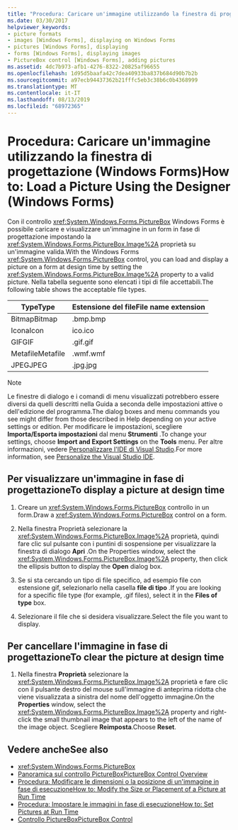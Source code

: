 ```yaml
---
title: "Procedura: Caricare un'immagine utilizzando la finestra di progettazione (Windows Forms)"
ms.date: 03/30/2017
helpviewer_keywords:
- picture formats
- images [Windows Forms], displaying on Windows Forms
- pictures [Windows Forms], displaying
- forms [Windows Forms], displaying images
- PictureBox control [Windows Forms], adding pictures
ms.assetid: 4dc7b973-afb1-4276-8322-20825af96655
ms.openlocfilehash: 1d95d5baafa42c7dea40933ba837b684d90b7b2b
ms.sourcegitcommit: a97ecb94437362b21fffc5eb3c38b6c0b4368999
ms.translationtype: MT
ms.contentlocale: it-IT
ms.lasthandoff: 08/13/2019
ms.locfileid: "68972365"
---
```

# <a name="how-to-load-a-picture-using-the-designer-windows-forms"></a><span data-ttu-id="28b95-102">Procedura: Caricare un'immagine utilizzando la finestra di progettazione (Windows Forms)</span><span class="sxs-lookup"><span data-stu-id="28b95-102">How to: Load a Picture Using the Designer (Windows Forms)</span></span>

<span data-ttu-id="28b95-103">Con il controllo <xref:System.Windows.Forms.PictureBox> Windows Forms è possibile caricare e visualizzare un'immagine in un form in fase di progettazione impostando la <xref:System.Windows.Forms.PictureBox.Image%2A> proprietà su un'immagine valida.</span><span class="sxs-lookup"><span data-stu-id="28b95-103">With the Windows Forms <xref:System.Windows.Forms.PictureBox> control, you can load and display a picture on a form at design time by setting the <xref:System.Windows.Forms.PictureBox.Image%2A> property to a valid picture.</span></span> <span data-ttu-id="28b95-104">Nella tabella seguente sono elencati i tipi di file accettabili.</span><span class="sxs-lookup"><span data-stu-id="28b95-104">The following table shows the acceptable file types.</span></span>

|<span data-ttu-id="28b95-105">Type</span><span class="sxs-lookup"><span data-stu-id="28b95-105">Type</span></span>|<span data-ttu-id="28b95-106">Estensione del file</span><span class="sxs-lookup"><span data-stu-id="28b95-106">File name extension</span></span>|
|----------|-------------------------|
|<span data-ttu-id="28b95-107">Bitmap</span><span class="sxs-lookup"><span data-stu-id="28b95-107">Bitmap</span></span>|<span data-ttu-id="28b95-108">.bmp</span><span class="sxs-lookup"><span data-stu-id="28b95-108">.bmp</span></span>|
|<span data-ttu-id="28b95-109">Icona</span><span class="sxs-lookup"><span data-stu-id="28b95-109">Icon</span></span>|<span data-ttu-id="28b95-110">ico</span><span class="sxs-lookup"><span data-stu-id="28b95-110">.ico</span></span>|
|<span data-ttu-id="28b95-111">GIF</span><span class="sxs-lookup"><span data-stu-id="28b95-111">GIF</span></span>|<span data-ttu-id="28b95-112">.gif</span><span class="sxs-lookup"><span data-stu-id="28b95-112">.gif</span></span>|
|<span data-ttu-id="28b95-113">Metafile</span><span class="sxs-lookup"><span data-stu-id="28b95-113">Metafile</span></span>|<span data-ttu-id="28b95-114">.wmf</span><span class="sxs-lookup"><span data-stu-id="28b95-114">.wmf</span></span>|
|<span data-ttu-id="28b95-115">JPEG</span><span class="sxs-lookup"><span data-stu-id="28b95-115">JPEG</span></span>|<span data-ttu-id="28b95-116">.jpg</span><span class="sxs-lookup"><span data-stu-id="28b95-116">.jpg</span></span>|

> [!NOTE]
>  <span data-ttu-id="28b95-117">Le finestre di dialogo e i comandi di menu visualizzati potrebbero essere diversi da quelli descritti nella Guida a seconda delle impostazioni attive o dell'edizione del programma.</span><span class="sxs-lookup"><span data-stu-id="28b95-117">The dialog boxes and menu commands you see might differ from those described in Help depending on your active settings or edition.</span></span> <span data-ttu-id="28b95-118">Per modificare le impostazioni, scegliere **Importa/Esporta impostazioni** dal menu **Strumenti** .</span><span class="sxs-lookup"><span data-stu-id="28b95-118">To change your settings, choose **Import and Export Settings** on the **Tools** menu.</span></span> <span data-ttu-id="28b95-119">Per altre informazioni, vedere [Personalizzare l'IDE di Visual Studio](/visualstudio/ide/personalizing-the-visual-studio-ide).</span><span class="sxs-lookup"><span data-stu-id="28b95-119">For more information, see [Personalize the Visual Studio IDE](/visualstudio/ide/personalizing-the-visual-studio-ide).</span></span>

## <a name="to-display-a-picture-at-design-time"></a><span data-ttu-id="28b95-120">Per visualizzare un'immagine in fase di progettazione</span><span class="sxs-lookup"><span data-stu-id="28b95-120">To display a picture at design time</span></span>

1. <span data-ttu-id="28b95-121">Creare un <xref:System.Windows.Forms.PictureBox> controllo in un form.</span><span class="sxs-lookup"><span data-stu-id="28b95-121">Draw a <xref:System.Windows.Forms.PictureBox> control on a form.</span></span>

2. <span data-ttu-id="28b95-122">Nella finestra Proprietà selezionare la <xref:System.Windows.Forms.PictureBox.Image%2A> proprietà, quindi fare clic sul pulsante con i puntini di sospensione per visualizzare la finestra di dialogo **Apri** .</span><span class="sxs-lookup"><span data-stu-id="28b95-122">On the Properties window, select the <xref:System.Windows.Forms.PictureBox.Image%2A> property, then click the ellipsis button to display the **Open** dialog box.</span></span>

3. <span data-ttu-id="28b95-123">Se si sta cercando un tipo di file specifico, ad esempio file con estensione gif, selezionarlo nella casella **file di tipo** .</span><span class="sxs-lookup"><span data-stu-id="28b95-123">If you are looking for a specific file type (for example, .gif files), select it in the **Files of type** box.</span></span>

4. <span data-ttu-id="28b95-124">Selezionare il file che si desidera visualizzare.</span><span class="sxs-lookup"><span data-stu-id="28b95-124">Select the file you want to display.</span></span>

## <a name="to-clear-the-picture-at-design-time"></a><span data-ttu-id="28b95-125">Per cancellare l'immagine in fase di progettazione</span><span class="sxs-lookup"><span data-stu-id="28b95-125">To clear the picture at design time</span></span>

1. <span data-ttu-id="28b95-126">Nella finestra **Proprietà** selezionare la <xref:System.Windows.Forms.PictureBox.Image%2A> proprietà e fare clic con il pulsante destro del mouse sull'immagine di anteprima ridotta che viene visualizzata a sinistra del nome dell'oggetto immagine.</span><span class="sxs-lookup"><span data-stu-id="28b95-126">On the **Properties** window, select the <xref:System.Windows.Forms.PictureBox.Image%2A> property and right-click the small thumbnail image that appears to the left of the name of the image object.</span></span> <span data-ttu-id="28b95-127">Scegliere **Reimposta**.</span><span class="sxs-lookup"><span data-stu-id="28b95-127">Choose **Reset**.</span></span>

## <a name="see-also"></a><span data-ttu-id="28b95-128">Vedere anche</span><span class="sxs-lookup"><span data-stu-id="28b95-128">See also</span></span>

- <xref:System.Windows.Forms.PictureBox>
- [<span data-ttu-id="28b95-129">Panoramica sul controllo PictureBox</span><span class="sxs-lookup"><span data-stu-id="28b95-129">PictureBox Control Overview</span></span>](picturebox-control-overview-windows-forms.md)
- [<span data-ttu-id="28b95-130">Procedura: Modificare le dimensioni o la posizione di un'immagine in fase di esecuzione</span><span class="sxs-lookup"><span data-stu-id="28b95-130">How to: Modify the Size or Placement of a Picture at Run Time</span></span>](how-to-modify-the-size-or-placement-of-a-picture-at-run-time-windows-forms.md)
- [<span data-ttu-id="28b95-131">Procedura: Impostare le immagini in fase di esecuzione</span><span class="sxs-lookup"><span data-stu-id="28b95-131">How to: Set Pictures at Run Time</span></span>](how-to-set-pictures-at-run-time-windows-forms.md)
- [<span data-ttu-id="28b95-132">Controllo PictureBox</span><span class="sxs-lookup"><span data-stu-id="28b95-132">PictureBox Control</span></span>](picturebox-control-windows-forms.md)
